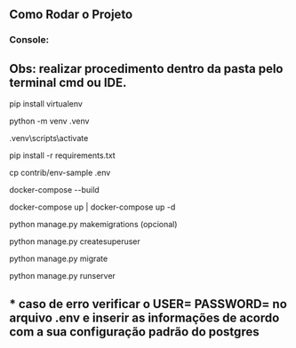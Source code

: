 ## Como Rodar o Projeto

### Console:
## Obs: realizar procedimento dentro da pasta pelo terminal cmd ou IDE.

pip install virtualenv

python -m venv .venv

.venv\scripts\activate

pip install -r requirements.txt

cp contrib/env-sample .env

docker-compose --build

docker-compose up | docker-compose up -d

python manage.py makemigrations  (opcional)

python manage.py createsuperuser

python manage.py migrate

python manage.py runserver

## * caso de erro verificar o USER= PASSWORD= no arquivo .env e inserir as informações de acordo com a sua configuração padrão do postgres
